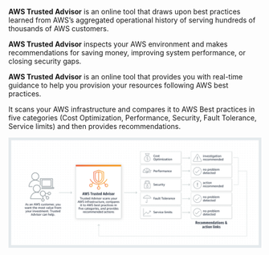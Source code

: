 **AWS Trusted Advisor** is an online tool that draws upon best practices learned from AWS’s aggregated operational history of serving hundreds of thousands of AWS customers.

**AWS Trusted Advisor** inspects your AWS environment and makes recommendations for saving money, improving system performance, or closing security gaps. 

**AWS Trusted Advisor** is an online tool that provides you with real-time guidance to help you provision your resources following AWS best practices.

It scans your AWS infrastructure and compares it to AWS Best practices in five categories (Cost Optimization, Performance, Security, Fault Tolerance, Service limits) and then provides recommendations.

!['AWS Trusted Advisor']('../../../../images/AWS-trusted-advisor.png)
